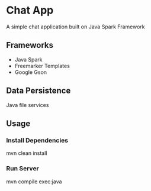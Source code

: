 # Chat App

A simple chat application built on Java Spark Framework

## Frameworks

* Java Spark
* Freemarker Templates
* Google Gson

## Data Persistence

Java file services

## Usage

### Install Dependencies

mvn clean install

### Run Server

mvn compile exec:java
